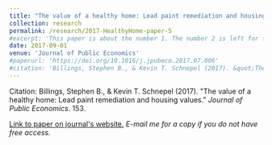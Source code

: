 ```yaml
---
title: "The value of a healthy home: Lead paint remediation and housing values"
collection: research
permalink: /research/2017-HealthyHome-paper-5
#excerpt: 'This paper is about the number 1. The number 2 is left for future work.'
date: 2017-09-01
venue: 'Journal of Public Economics'
#paperurl: 'https://doi.org/10.1016/j.jpubeco.2017.07.006'
#citation: 'Billings, Stephen B., & Kevin T. Schnepel (2017). &quot;The value of a healthy home: Lead paint remediation and housing values.&quot; <i>Journal of Public Economics</i>. 153.'
---
```


Citation: Billings, Stephen B., & Kevin T. Schnepel (2017). &quot;The value of a healthy home: Lead paint remediation and housing values.&quot; <i>Journal of Public Economics</i>. 153.

[Link to paper on journal's website.](https://doi.org/10.1016/j.jpubeco.2017.07.006) *E-mail me for a copy if you do not have free access.*
